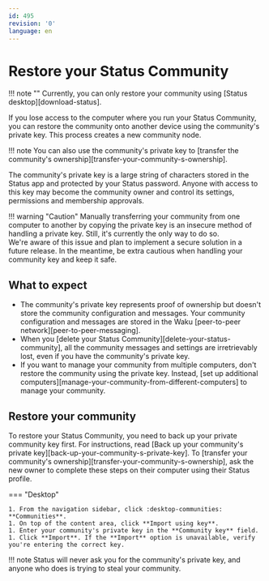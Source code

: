 ```yaml
---
id: 495
revision: '0'
language: en
---
```


# Restore your Status Community

!!! note ""
Currently, you can only restore your community using [Status desktop][download-status].

If you lose access to the computer where you run your Status Community, you can restore the community onto another device using the community's private key. This process creates a new community node.

!!! note
You can also use the community's private key to [transfer the community's ownership][transfer-your-community-s-ownership].

The community's private key is a large string of characters stored in the Status app and protected by your Status password. Anyone with access to this key may become the community owner and control its settings, permissions and membership approvals.

!!! warning "Caution"
Manually transferring your community from one computer to another by copying the private key is an insecure method of handling a private key. Still, it's currently the only way to do so.</br>
We're aware of this issue and plan to implement a secure solution in a future release. In the meantime, be extra cautious when handling your community key and keep it safe.

## What to expect

- The community's private key represents proof of ownership but doesn't store the community configuration and messages. Your community configuration and messages are stored in the Waku [peer-to-peer network][peer-to-peer-messaging].
- When you [delete your Status Community][delete-your-status-community], all the community messages and settings are irretrievably lost, even if you have the community's private key.
- If you want to manage your community from multiple computers, don't restore the community using the private key. Instead, [set up additional computers][manage-your-community-from-different-computers] to manage your community.

## Restore your community

To restore your Status Community, you need to back up your private community key first. For instructions, read [Back up your community's private key][back-up-your-community-s-private-key]. To [transfer your community's ownership][transfer-your-community-s-ownership], ask the new owner to complete these steps on their computer using their Status profile.

=== "Desktop"

    1. From the navigation sidebar, click :desktop-communities: **Communities**.
    1. On top of the content area, click **Import using key**.
    1. Enter your community's private key in the **Community key** field.
    1. Click **Import**. If the **Import** option is unavailable, verify you're entering the correct key.

!!! note
Status will never ask you for the community's private key, and anyone who does is trying to steal your community.
